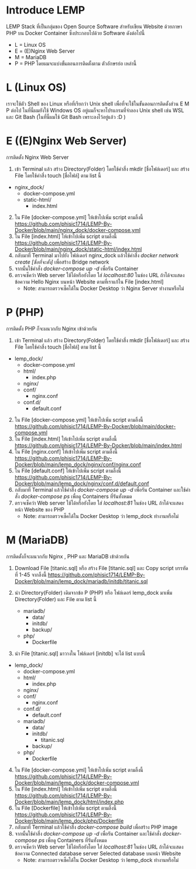 # Introduce LEMP
LEMP Stack ที่เป็นกลุ่มของ Open Source Software สำหรับเขียน Website ด้วยภาษา PHP บน Docker Container ซึ่งประกอบไปด้วย Software ดังต่อไปนี้
   - L = Linux OS
   - E = (E)Nginx Web Server
   - M = MariaDB
   - P = PHP
โดยผมจะแบ่งขั้นตอนการติดตั้งตาม ตัวอักษรย่อ เหล่านี้

# L (Linux OS)
เราจะใช้ตัว Shell ของ Linux หรือที่เรียกว่า Unix shell เพื่อที่จะใช้ในขั้นตอนการติดตั้งส่วน E M P ต่อไป 
ในที่นี้ผมยังใช้ Windows OS อยู่ผมก็จะหาโปรแกรมที่จำลอง Unix shell เช่น WSL และ Git Bash (ในที่นี้ผมใช้ Git Bash เพราะลงไว้อยู่แล้ว :D )

# E ((E)Nginx Web Server)
การติดตั้ง Nginx Web Server
1. เข้า Terminal แล้ว สร้าง Directory(Folder) โดยใช้คำสี่ง mkdir [ชื่อโฟล์เดอร์] และ สร้าง File โดยใช้คำสี่ง touch [ชื่อไฟล์] ตาม list นี้

 - nginx_dock/
   - docker-compose.yml
   - static-html/
     * index.html

2. ใน File [docker-compose.yml] ให้เข้าไปเพิ่ม script ตามลิ้งนี้ https://github.com/phisic1714/LEMP-By-Docker/blob/main/nginx_dock/docker-compose.yml
3. ใน File [index.html] ให้เข้าไปเพิ่ม script ตามลิ้งนี้ https://github.com/phisic1714/LEMP-By-Docker/blob/main/nginx_dock/static-html/index.html
4. กลับมาที่ Terminal มาไปยัง โฟล์เดอร์ nginx_dock แล้วใช้คำสี่ง *docker network create [ชื่อที่จะตั้ง]* เพื่อสร้าง Bridge network
5. จากนั้นใช้คำสั่ง *docker-compose up -d* เพื่อรัน Container
6. ตรวจเช็คว่า Web server ใช้ได้หรือยังโดย ใส่ *localhost:80* ในช่อง URL ถ้าได้จะแสดงข้อความ Hello Nginx บนหน้า Website ตามที่เราแก้ใน File [index.html]
   * Note: สามารถตรวจเช็คได้ใน Docker Desktop ว่า Nginx Server ทำงานหรือไม่

# P (PHP)
การติดตั้ง PHP ก็จะผนวกกับ Nginx เข้าด้วยกัน
1. เข้า Terminal แล้ว สร้าง Directory(Folder) โดยใช้คำสี่ง mkdir [ชื่อโฟล์เดอร์] และ สร้าง File โดยใช้คำสี่ง touch [ชื่อไฟล์] ตาม list นี้ 

 - lemp_dock/
   - docker-compose.yml
   - html/
     * index.php
   - nginx/
    - conf/
      * nginx.conf
    - conf.d/
      * default.conf

2. ใน File [docker-compose.yml] ให้เข้าไปเพิ่ม script ตามลิ้งนี้ https://github.com/phisic1714/LEMP-By-Docker/blob/main/docker-compose.yml
3. ใน File [index.html] ให้เข้าไปเพิ่ม script ตามลิ้งนี้ https://github.com/phisic1714/LEMP-By-Docker/blob/main/index.html
4. ใน File [nginx.conf] ให้เข้าไปเพิ่ม script ตามลิ้งนี้ https://github.com/phisic1714/LEMP-By-Docker/blob/main/lemp_dock/nginx/conf/nginx.conf
5. ใน File [default.conf] ให้เข้าไปเพิ่ม script ตามลิ้งนี้ https://github.com/phisic1714/LEMP-By-Docker/blob/main/lemp_dock/nginx/conf.d/default.conf
6. กลับมาที่ Terminal แล้วใช้คำสี่ง *docker-compose up -d* เพื่อรัน Container และใช้คำสั่ง *docker-compose ps* เพื่อดู Containers ที่รันทั้งหมด
7. ตรวจเช็คว่า Web server ใช้ได้หรือยังโดย ใส่ *localhost:81* ในช่อง URL ถ้าได้จะแสดง หน้า Website ของ PHP
   * Note: สามารถตรวจเช็คได้ใน Docker Desktop ว่า lemp_dock ทำงานหรือไม่
   
# M (MariaDB)
การติดตั้งก็จะผนวกกับ Nginx , PHP และ MariaDB เข้าด้วยกัน
1. Download File [titanic.sql] หรือ สร้าง File [titanic.sql] และ Copy script บรรทัดที่ 1-45 จากลิ้งนี้ https://github.com/phisic1714/LEMP-By-Docker/blob/main/lemp_dock/mariadb/initdb/titanic.sql
2. นำ Directory(Folder) เดิมจากข้อ P (PHP) หรือ โฟล์เดอร์ lemp_dock มาเพิ่ม Directory(Folder) และ File ตาม list นี้

   - mariadb/
     - data/
     - initdb/
     - backup/
   - php/
     * Dockerfile
  
3. นำ File [titanic.sql] มาวางใน โฟล์เดอร์ [initdb] จะได้ list แบบนี้

- lemp_dock/
   - docker-compose.yml
   - html/
     * index.php
   - nginx/
    - conf/
      * nginx.conf
    - conf.d/
      * default.conf
   - mariadb/
     - data/
     - initdb/
       * titanic.sql
     - backup/
   - php/
     * Dockerfile

4. ใน File [docker-compose.yml] ให้เข้าไปเพิ่ม script ตามลิ้งนี้ https://github.com/phisic1714/LEMP-By-Docker/blob/main/lemp_dock/docker-compose.yml
5. ใน File [index.html] ให้เข้าไปเพิ่ม script ตามลิ้งนี้ https://github.com/phisic1714/LEMP-By-Docker/blob/main/lemp_dock/html/index.php
6. ใน File [Dockerfile] ให้เข้าไปเพิ่ม script ตามลิ้งนี้ https://github.com/phisic1714/LEMP-By-Docker/blob/main/lemp_dock/php/Dockerfile
7. กลับมาที่ Terminal แล้วใช้คำสี่ง *docker-compose build* เพื่อสร้าง PHP image
8. จากนั้นใช้คำสี่ง *docker-compose up -d* เพื่อรัน Container และใช้คำสั่ง *docker-compose ps* เพื่อดู Containers ที่รันทั้งหมด
9. ตรวจเช็คว่า Web server ใช้ได้หรือยังโดย ใส่ *localhost:81* ในช่อง URL ถ้าได้จะแสดงข้อความ Connected database server Selected database บนหน้า Website
   * Note: สามารถตรวจเช็คได้ใน Docker Desktop ว่า lemp_dock ทำงานหรือไม่    




